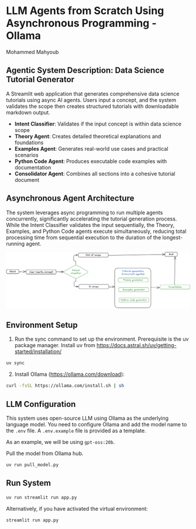 # LLM Agents from Scratch Using Asynchronous Programming - Ollama 

Mohammed Mahyoub 

## Agentic System Description: Data Science Tutorial Generator
A Streamlit web application that generates comprehensive data science tutorials using async AI agents. Users input a concept, and the system validates the scope then creates structured tutorials with downloadable markdown output.

- **Intent Classifier**: Validates if the input concept is within data science scope
- **Theory Agent**: Creates detailed theoretical explanations and foundations  
- **Examples Agent**: Generates real-world use cases and practical scenarios
- **Python Code Agent**: Produces executable code examples with documentation
- **Consolidator Agent**: Combines all sections into a cohesive tutorial document 

## Asynchronous Agent Architecture
The system leverages async programming to run multiple agents concurrently, significantly accelerating the tutorial generation process. While the Intent Classifier validates the input sequentially, the Theory, Examples, and Python Code agents execute simultaneously, reducing total processing time from sequential execution to the duration of the longest-running agent.

![alt text](agentic_system_architecture.png)

## Environment Setup 
1. Run the sync command to set up the environment. Prerequisite is the uv package manager. Install uv from https://docs.astral.sh/uv/getting-started/installation/
```bash 
uv sync 
```

2. Install Ollama (https://ollama.com/download): 
```bash
curl -fsSL https://ollama.com/install.sh | sh
```

## LLM Configuration
This system uses open-source LLM using Ollama as the underlying language model. You need to configure Ollama and add the model name to the `.env` file. A `.env.example` file is provided as a template.

As an example, we will be using `gpt-oss:20b`. 

Pull the model from Ollama hub. 
```bash
uv run pull_model.py
```

## Run System
```bash 
uv run streamlit run app.py
```

Alternatively, if you have activated the virtual environment:
```bash 
streamlit run app.py
```